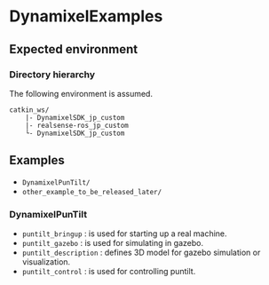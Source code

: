 # DynamixelExamples

## Expected environment

### Directory hierarchy
The following environment is assumed.
```
catkin_ws/
    |- DynamixelSDK_jp_custom
    |- realsense-ros_jp_custom
    └- DynamixelSDK_jp_custom
```

## Examples

- `DynamixelPunTilt/`
- `other_example_to_be_released_later/`


### DynamixelPunTilt

- `puntilt_bringup` : is used for starting up a real machine.
- `puntilt_gazebo` : is used for simulating in gazebo.
- `puntilt_description` : defines 3D model for gazebo simulation or visualization.
- `puntilt_control` : is used for controlling puntilt.
  